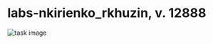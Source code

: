 # labs-nkirienko_rkhuzin, v. 12888

![task image](https://raw.githubusercontent.com/ITMO-SE-Prog12-Course/init/master/images/nkirienko-l6.png)
